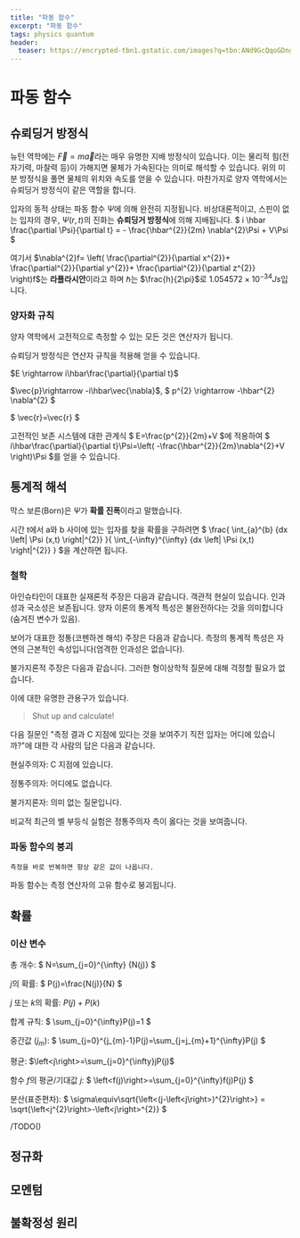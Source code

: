 ```yaml
---
title: "파동 함수"
excerpt: "파동 함수"
tags: physics quantum
header:
  teaser: https://encrypted-tbn1.gstatic.com/images?q=tbn:ANd9GcQqoGDngbpKU_7jpFv4thAwH03rpQ8HZk7VXCkdFrS0IHbkrjgE
---
```

# 파동 함수

## 슈뢰딩거 방정식

뉴턴 역학에는 $\vec{F} = m \vec{a}$라는 매우 유명한 지배 방정식이 있습니다. 이는 물리적 힘(전자기력, 마찰력 등)이 가해지면 물체가 가속된다는 의미로 해석할 수 있습니다. 위의 미분 방정식을 풀면 물체의 위치와 속도를 얻을 수 있습니다. 마찬가지로 양자 역학에서는 슈뢰딩거 방정식이 같은 역할을 합니다.

입자의 동적 상태는 파동 ​​함수 $\Psi$에 의해 완전히 지정됩니다.
비상대론적이고, 스핀이 없는 입자의 경우,
$\Psi(r,t)$의 진화는 **슈뢰딩거 방정식**에 의해 지배됩니다. $ i \hbar \frac{\partial \Psi}{\partial t} = - \frac{\hbar^{2}}{2m} \nabla^{2}\Psi + V\Psi $

여기서 $\nabla^{2}f=
\left(
\frac{\partial^{2}}{\partial x^{2}}+
\frac{\partial^{2}}{\partial y^{2}}+
\frac{\partial^{2}}{\partial z^{2}}
\right)f$는 **라플라시안**이라고 하며 $\hbar$는 $\frac{h}{2\pi}$로 $1.054572\times10^{-34} Js$입니다.

### 양자화 규칙

양자 역학에서 고전적으로 측정할 수 있는 모든 것은 연산자가 됩니다.

슈뢰딩거 방정식은 연산자 규칙을 적용해 얻을 수 있습니다.

$E \rightarrow i\hbar\frac{\partial}{\partial t}$

$\vec{p}\rightarrow -i\hbar\vec{\nabla}$, $ p^{2} \rightarrow -\hbar^{2} \nabla^{2} $

$ \vec{r}=\vec{r} $

고전적인 보존 시스템에 대한 관계식 $ E=\frac{p^{2}}{2m}+V $에 적용하여 $ i\hbar\frac{\partial}{\partial t}\Psi=\left( -\frac{\hbar^{2}}{2m}\nabla^{2}+V \right)\Psi $를 얻을 수 있습니다.

## 통계적 해석

막스 보른(Born)은 $\Psi$가 **확률 진폭**이라고 말했습니다.

시간 t에서 a와 b 사이에 있는 입자를 찾을 확률을 구하려면 $ \frac{
\int_{a}^{b} {dx \left| \Psi (x,t) \right|^{2}}
}{
\int_{-\infty}^{\infty} {dx \left| \Psi (x,t) \right|^{2}}
} $을 계산하면 됩니다.

### 철학

아인슈타인이 대표한 실재론적 주장은 다음과 같습니다. 객관적 현실이 있습니다. 인과성과 국소성은 보존됩니다. 양자 이론의 통계적 특성은 불완전하다는 것을 의미합니다(숨겨진 변수가 있음).

보어가 대표한 정통(코펜하겐 해석) 주장은 다음과 같습니다. 측정의 통계적 특성은 자연의 근본적인 속성입니다(엄격한 인과성은 없습니다).

불가지론적 주장은 다음과 같습니다. 그러한 형이상학적 질문에 대해 걱정할 필요가 없습니다.

이에 대한 유명한 관용구가 있습니다.
> Shut up and calculate!

다음 질문인 "측정 결과 C 지점에 있다는 것을 보여주기 직전 입자는 어디에 있습니까?"에 대한 각 사람의 답은 다음과 같습니다.

현실주의자: C 지점에 있습니다.

정통주의자: 어디에도 없습니다.

불가지론자: 의미 없는 질문입니다.

비교적 최근의 벨 부등식 실험은 정통주의자 측이 옳다는 것을 보여줍니다.

### 파동 함수의 붕괴
`측정을 바로 반복하면 항상 같은 값이 나옵니다.`

파동 함수는 측정 연산자의 고유 함수로 붕괴됩니다.

## 확률
### 이산 변수

총 개수: $ N=\sum_{j=0}^{\infty} {N(j)} $

$j$의 확률: $ P(j)=\frac{N(j)}{N} $

$j$ 또는 $k$의 확률: $P(j)+P(k)$

합계 규칙: $ \sum_{j=0}^{\infty}P(j)=1 $

중간값 ($j_m$): $ \sum_{j=0}^{j_{m}-1}P(j)=\sum_{j=j_{m}+1}^{\infty}P(j) $

평균: $\left<j\right>=\sum_{j=0}^{\infty}jP(j)$

함수 $f$의 평균/기대값 $j$: $ \left<f(j)\right>=\sum_{j=0}^{\infty}f(j)P(j) $

분산(표준편차): $ \sigma\equiv\sqrt{\left<(j-\left<j\right>)^{2}\right>} = \sqrt{\left<j^{2}\right>-\left<j\right>^{2}} $

/TODO()

## 정규화

## 모멘텀

## 불확정성 원리